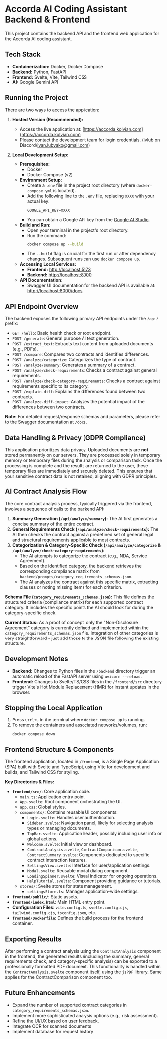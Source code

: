 # Accorda AI Coding Assistant Backend & Frontend

This project contains the backend API and the frontend web application for the Accorda AI coding assistant.

## Tech Stack

*   **Containerization:** Docker, Docker Compose
*   **Backend:** Python, FastAPI
*   **Frontend:** Svelte, Vite, Tailwind CSS
*   **AI:** Google Gemini API

## Running the Project

There are two ways to access the application:

1.  **Hosted Version (Recommended):**
    *   Access the live application at: [https://accorda.kolvian.com](https://accorda.kolvian.com)
    *   Please contact the development team for login credentials. (ivlub on Discord/ivan.lubyako@gmail.com)

2.  **Local Development Setup:**

    *   **Prerequisites:**
        *   Docker
        *   Docker Compose (v2)
    *   **Environment Setup:**
        *   Create a `.env` file in the project root directory (where `docker-compose.yml` is located).
        *   Add the following line to the `.env` file, replacing `XXXX` with your actual key:
            ```
            GOOGLE_API_KEY=XXXX
            ```
        *   You can obtain a Google API key from the [Google AI Studio](https://aistudio.google.com/app/apikey).
    *   **Build and Run:**
        *   Open your terminal in the project's root directory.
        *   Run the command:
            ```bash
            docker compose up --build
            ```
        *   The `--build` flag is crucial for the first run or after dependency changes. Subsequent runs can use `docker compose up`.
    *   **Accessing Local Services:**
        *   **Frontend:** [http://localhost:5173](http://localhost:5173)
        *   **Backend:** [http://localhost:8000](http://localhost:8000)
    *   **API Documentation:**
        *   Swagger UI documentation for the backend API is available at: [http://localhost:8000/docs](http://localhost:8000/docs)

## API Endpoint Overview

The backend exposes the following primary API endpoints under the `/api/` prefix:

*   `GET /hello`: Basic health check or root endpoint.
*   `POST /generate`: General purpose AI text generation.
*   `POST /extract_text`: Extracts text content from uploaded documents (e.g., PDFs).
*   `POST /compare`: Compares two contracts and identifies differences.
*   `POST /analyze/categorize`: Categorizes the type of contract.
*   `POST /analyze/summary`: Generates a summary of a contract.
*   `POST /analyze/check-requirements`: Checks a contract against general requirements.
*   `POST /analyze/check-category-requirements`: Checks a contract against requirements specific to its category.
*   `POST /explain-diff`: Explains the differences found between two contracts.
*   `POST /analyze-diff-impact`: Analyzes the potential impact of the differences between two contracts.

**Note:** For detailed request/response schemas and parameters, please refer to the Swagger documentation at `/docs`.

## Data Handling & Privacy (GDPR Compliance)

This application prioritizes data privacy. Uploaded documents are **not** stored permanently on our servers. They are processed solely in temporary memory or temporary files during the analysis or comparison task. Once the processing is complete and the results are returned to the user, these temporary files are immediately and securely deleted. This ensures that your sensitive contract data is not retained, aligning with GDPR principles.

## AI Contract Analysis Flow

The core contract analysis process, typically triggered via the frontend, involves a sequence of calls to the backend API:

1.  **Summary Generation (`/api/analyze/summary`):** The AI first generates a concise summary of the entire contract.
2.  **General Requirements Check (`/api/analyze/check-requirements`):** The AI then checks the contract against a predefined set of general legal and structural requirements applicable to most contracts.
3.  **Categorization & Category-Specific Check (`/api/analyze/categorize` & `/api/analyze/check-category-requirements`):**
    *   The AI attempts to categorize the contract (e.g., NDA, Service Agreement).
    *   Based on the identified category, the backend retrieves the corresponding compliance matrix from `backend/prompts/category_requirements_schemas.json`.
    *   The AI analyzes the contract against this specific matrix, extracting clauses or noting missing items for each criterion.

**Schema File (`category_requirements_schemas.json`):** This file defines the structured criteria (compliance matrix) for each supported contract category. It includes the specific points the AI should look for during the category-specific check.

**Current Status:** As a proof of concept, only the "Non-Disclosure Agreement" category is currently defined and implemented within the `category_requirements_schemas.json` file. Integration of other categories is very straightforward - just add those to the JSON file following the existing structure.

## Development Notes

*   **Backend:** Changes to Python files in the `/backend` directory trigger an automatic reload of the FastAPI server using `uvicorn --reload`.
*   **Frontend:** Changes to Svelte/TS/CSS files in the `/frontend/src` directory trigger Vite's Hot Module Replacement (HMR) for instant updates in the browser.

## Stopping the Local Application

1.  Press `Ctrl+C` in the terminal where `docker compose up` is running.
2.  To remove the containers and associated networks/volumes, run:
    ```bash
    docker compose down
    ```

## Frontend Structure & Components

The frontend application, located in `/frontend`, is a Single Page Application (SPA) built with Svelte and TypeScript, using Vite for development and builds, and Tailwind CSS for styling.

**Key Directories & Files:**

*   **`frontend/src/`**: Core application code.
    *   `main.ts`: Application entry point.
    *   `App.svelte`: Root component orchestrating the UI.
    *   `app.css`: Global styles.
    *   `components/`: Contains reusable UI components:
        *   `Login.svelte`: Handles user authentication.
        *   `Sidebar.svelte`: Navigation panel, likely for selecting analysis types or managing documents.
        *   `TopBar.svelte`: Application header, possibly including user info or global actions.
        *   `Welcome.svelte`: Initial view or dashboard.
        *   `ContractAnalysis.svelte`, `ContractComparison.svelte`, `ContractSummary.svelte`: Components dedicated to specific contract interaction features.
        *   `SettingsView.svelte`: Interface for user/application settings.
        *   `Modal.svelte`: Reusable modal dialog component.
        *   `LoadingSpinner.svelte`: Visual indicator for ongoing operations.
        *   `HelpTutorial.svelte`: Component providing guidance or tutorials.
    *   `stores/`: Svelte stores for state management.
        *   `settingsStore.ts`: Manages application-wide settings.
*   **`frontend/public/`**: Static assets.
*   **`frontend/index.html`**: Main HTML entry point.
*   **Configuration Files**: `vite.config.ts`, `svelte.config.cjs`, `tailwind.config.cjs`, `tsconfig.json`, etc.
*   **`frontend/Dockerfile`**: Defines the build process for the frontend container.

## Exporting Results

After performing a contract analysis using the `ContractAnalysis` component in the frontend, the generated results (including the summary, general requirements check, and category-specific analysis) can be exported to a professionally formatted PDF document. This functionality is handled within the `ContractAnalysis.svelte` component itself, using the `jsPDF` library. Same applies for the ContractComparison component too.

## Future Enhancements

*   Expand the number of supported contract categories in `category_requirements_schemas.json`.
*   Implement more sophisticated analysis options (e.g., risk assessment).
*   Refine the UI/UX based on user feedback.
*   Integrate OCR for scanned documents
*   Implement database for request history


